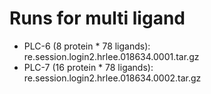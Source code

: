 # Runs for multi ligand

- PLC-6 (8 protein * 78 ligands): re.session.login2.hrlee.018634.0001.tar.gz
- PLC-7 (16 protein * 78 ligands): re.session.login2.hrlee.018634.0002.tar.gz
